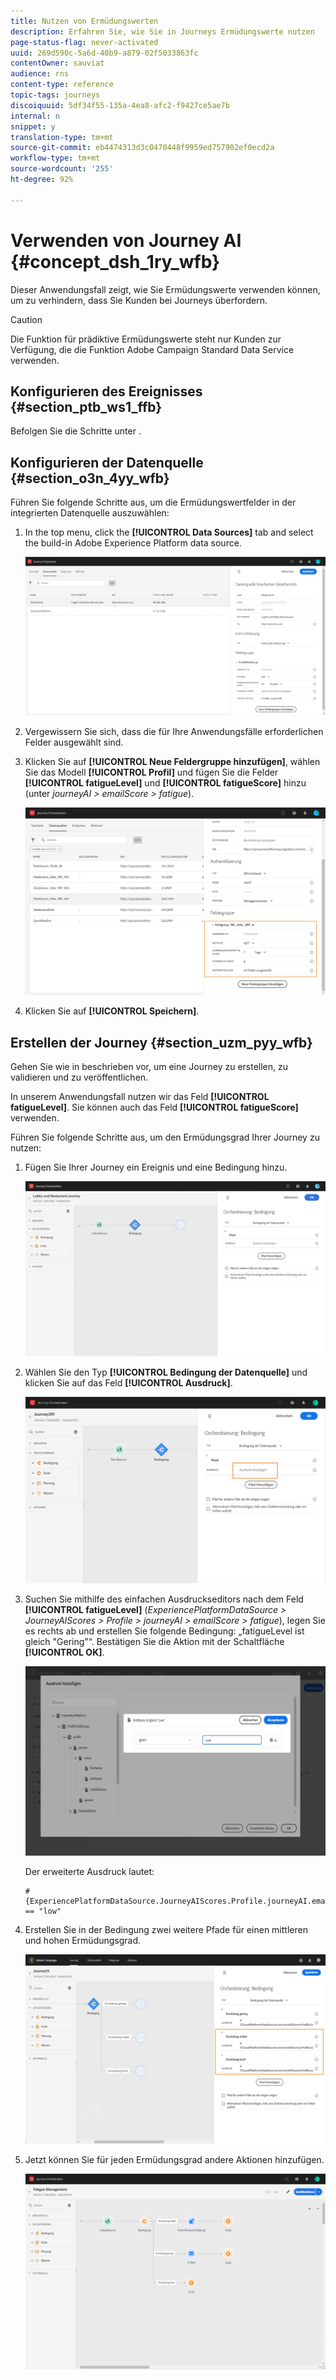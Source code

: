 ```yaml
---
title: Nutzen von Ermüdungswerten
description: Erfahren Sie, wie Sie in Journeys Ermüdungswerte nutzen
page-status-flag: never-activated
uuid: 269d590c-5a6d-40b9-a879-02f5033863fc
contentOwner: sauviat
audience: rns
content-type: reference
topic-tags: journeys
discoiquuid: 5df34f55-135a-4ea8-afc2-f9427ce5ae7b
internal: n
snippet: y
translation-type: tm+mt
source-git-commit: eb4474313d3c0470448f9959ed757902ef0ecd2a
workflow-type: tm+mt
source-wordcount: '255'
ht-degree: 92%

---
```



# Verwenden von Journey AI {#concept_dsh_1ry_wfb}

Dieser Anwendungsfall zeigt, wie Sie Ermüdungswerte verwenden können, um zu verhindern, dass Sie Kunden bei Journeys überfordern.

>[!CAUTION]
>
>Die Funktion für prädiktive Ermüdungswerte steht nur Kunden zur Verfügung, die die Funktion Adobe Campaign Standard Data Service verwenden.

## Konfigurieren des Ereignisses {#section_ptb_ws1_ffb}

Befolgen Sie die Schritte unter [](../event/about-events.md).

## Konfigurieren der Datenquelle {#section_o3n_4yy_wfb}

Führen Sie folgende Schritte aus, um die Ermüdungswertfelder in der integrierten Datenquelle auszuwählen:

1. In the top menu, click the **[!UICONTROL Data Sources]** tab and select the build-in Adobe Experience Platform data source.

   ![](../assets/journey23.png)

1. Vergewissern Sie sich, dass die für Ihre Anwendungsfälle erforderlichen Felder ausgewählt sind.
1. Klicken Sie auf **[!UICONTROL Neue Feldergruppe hinzufügen]**, wählen Sie das Modell **[!UICONTROL Profil]** und fügen Sie die Felder **[!UICONTROL fatigueLevel]** und **[!UICONTROL fatigueScore]** hinzu (unter _journeyAI > emailScore > fatigue_).

   ![](../assets/journeyuc3_1.png)

1. Klicken Sie auf **[!UICONTROL Speichern]**.

## Erstellen der Journey {#section_uzm_pyy_wfb}

Gehen Sie wie in [](../building-journeys/journey.md) beschrieben vor, um eine Journey zu erstellen, zu validieren und zu veröffentlichen.

In unserem Anwendungsfall nutzen wir das Feld **[!UICONTROL fatigueLevel]**. Sie können auch das Feld **[!UICONTROL fatigueScore]** verwenden.

Führen Sie folgende Schritte aus, um den Ermüdungsgrad Ihrer Journey zu nutzen:

1. Fügen Sie Ihrer Journey ein Ereignis und eine Bedingung hinzu.

   ![](../assets/journeyuc2_14.png)

1. Wählen Sie den Typ **[!UICONTROL Bedingung der Datenquelle]** und klicken Sie auf das Feld **[!UICONTROL Ausdruck]**.

   ![](../assets/journeyuc3_2.png)

1. Suchen Sie mithilfe des einfachen Ausdruckseditors nach dem Feld **[!UICONTROL fatigueLevel]** (_ExperiencePlatformDataSource > JourneyAIScores > Profile > journeyAI > emailScore > fatigue_), legen Sie es rechts ab und erstellen Sie folgende Bedingung: „fatigueLevel ist gleich &quot;Gering&quot;“. Bestätigen Sie die Aktion mit der Schaltfläche **[!UICONTROL OK]**.

   ![](../assets/journeyuc3_3.png)

   Der erweiterte Ausdruck lautet:

   ```
   #{ExperiencePlatformDataSource.JourneyAIScores.Profile.journeyAI.emailScore.fatigue.fatigueLevel} == "low"
   ```

1. Erstellen Sie in der Bedingung zwei weitere Pfade für einen mittleren und hohen Ermüdungsgrad.

   ![](../assets/journeyuc3_4.png)

1. Jetzt können Sie für jeden Ermüdungsgrad andere Aktionen hinzufügen.

   ![](../assets/journeyuc3_5.png)

